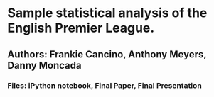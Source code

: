 # Sample statistical analysis of the English Premier League.

## Authors: Frankie Cancino, Anthony Meyers, Danny Moncada
### Files: iPython notebook, Final Paper, Final Presentation
